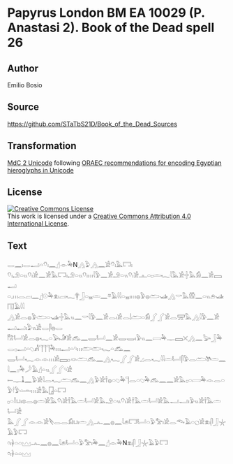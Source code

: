 # Papyrus London BM EA 10029 (P. Anastasi 2). Book of the Dead spell 26

## Author 

Emilio Bosio

## Source 

https://github.com/STaTbS21D/Book_of_the_Dead_Sources

## Transformation 

[MdC 2 Unicode](https://statbs21d.github.io/mdc2unicode.html) following [ORAEC recommendations for encoding Egyptian hieroglyphs in Unicode](https://github.com/oraec/recommendations-encoding-hieroglyphs)

## License 

<a rel="license" href="http://creativecommons.org/licenses/by/4.0/"><img alt="Creative Commons License" style="border-width:0" src="https://i.creativecommons.org/l/by/4.0/88x31.png" /></a><br />This work is licensed under a <a rel="license" href="http://creativecommons.org/licenses/by/4.0/">Creative Commons Attribution 4.0 International License</a>.

## Text 

<hiero><rubrum>𓂋𓈖𓏤𓂋𓂝𓏏𓄣𓏤</rubrum>𓈖𓊨𓁹𓅆N𓂻𓅱𓂻𓈖𓀀𓄣𓏤𓅓𓉐𓏤<br>
𓄣𓏤𓄂𓏏𓏭𓄣𓏤𓀀𓈖𓀀𓅓𓉐𓏤𓄂𓏏𓏭𓄣𓏤𓏥𓇋𓅱𓈖𓀀𓄂𓏏𓏭𓄣𓏤𓀀𓊵𓏏𓊪𓏛𓆑𓇋𓅓𓀀𓏶𓅓𓀁𓈖𓀀𓈙𓂝<br>
𓏏𓈒𓏥𓂋𓐞𓏤𓈖𓊨𓇳𓅆𓁷𓏤𓐞𓏤𓆑𓋁𓃀𓏏𓈇𓏛𓈖𓎼𓄿𓇋𓇋𓏏𓈇𓏤𓏥𓐍𓅱𓐍𓂧𓊛𓂻𓎡𓅓𓏃𓈖𓏏𓏭𓂉𓊛𓉔𓄿𓇋𓇋<br>
𓂻𓀀𓂋𓐍𓅱𓂧𓏏𓊛𓏶𓅓𓏭𓈖𓎡𓇋𓅱𓈖𓀀𓂋𓏤𓀀𓂋𓌃𓂧𓏏𓀁𓂾𓂾𓀀𓂋𓈝𓅓𓂻𓇋𓅱𓈖𓀀𓂝𓂝𓏤𓅱𓏭𓀀𓂋𓋴𓐍𓂋<br>
𓀗𓂡𓀀𓂋𓐍𓆑𓏏𓅂𓀏𓀀𓃹𓈖𓉿𓂡𓈖𓀀𓉿𓉿𓏤𓅱𓏭𓈖𓇯𓅆𓊃𓈙𓏴𓂻𓈖𓅬𓃀𓅆𓂋𓊪𓂝𓏏𓆇𓀻𓊹𓊹𓊹𓅆𓏥𓂝𓏏𓄹𓏥𓂧𓂧𓆑𓏏𓃹𓈖<br>
𓉿𓂡𓆑𓁹𓁹𓏥𓀀𓈙𓊪𓁺𓂧𓃹𓈖𓂻𓆑𓂾𓂾𓀀𓈎𓂋𓆑𓇋𓇋𓏛𓂡𓋴𓅱𓂋𓂧𓌗𓏛𓈖𓇋𓈖𓊪𓅆𓌳𓄿𓊨𓏏𓏭𓂾𓂾𓄹𓀀<br>
𓍿𓊃𓍞𓈖𓅱𓀀𓇋𓂋𓆑𓂧𓃹𓈖𓂻𓅱𓀀𓌂𓐍𓏏𓆇𓅆𓊹𓂋𓏏𓆇𓅆𓃹𓈖𓈖𓀀𓅓𓊪𓏏𓇯𓅆𓁹𓂋𓏏𓅱𓎗𓅱𓏏𓏛𓏥𓀀𓅓𓉗𓏏𓉐<br>
𓊪𓏏𓎛𓂓𓏤𓊖𓂋𓐍𓏛𓀀𓅓𓄣𓏤𓀀𓌂𓅓𓏛𓂡𓀀𓅓𓄂𓏏𓏭𓄣𓏤𓀀𓌂𓅓𓏛𓂡𓀀𓅓𓂝𓂝𓏤𓅱𓏭𓀀𓌂𓅓𓏛𓂡𓀀<br>
𓅓𓂾𓂾𓁹𓁹𓀀𓌸𓂋𓂋𓀁𓂓𓏤𓏛𓂻𓂜𓈖𓐍𓈖𓇋𓂉𓉐𓂡𓏏𓅱𓅡𓏤𓀀𓂋𓆞𓄿𓏏𓐎𓀀𓁷𓏤𓋴𓃀𓇼𓄿𓅱𓉐<br>
𓏌𓏤𓋀𓏏𓏏𓈉𓂜𓈖𓐍𓈖𓇋𓂉𓂡𓏏𓅱𓅡𓏤𓅆𓈖𓊨𓁹𓅆N𓁷𓏤𓋴𓃀𓇼𓄿𓅱𓉐<br>
𓏌𓏤𓋀𓏏𓏏𓈉<br></hiero>
